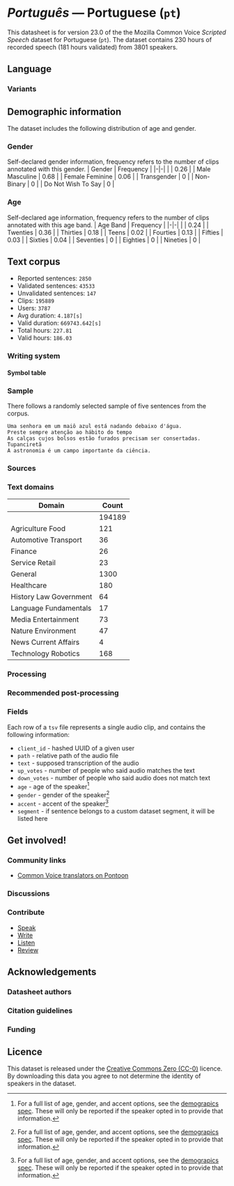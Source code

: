 # *Português* &mdash; Portuguese (`pt`)
This datasheet is for version 23.0 of the the Mozilla Common Voice *Scripted Speech* dataset 
for Portuguese (`pt`). The dataset contains 230 hours of recorded
speech (181 hours validated) from 3801 speakers.

## Language
<!-- {{LANGUAGE_DESCRIPTION}} -->
<!-- Provide a brief (1-2 paragraph) description of your language -->

### Variants
<!-- {{VARIANT_DESCRIPTION}} -->
<!-- @ OPTIONAL @ -->
<!-- Describe the variants (MCV variants) of your language -->

## Demographic information
The dataset includes the following distribution of age and gender.
<!-- You can get a lot of the information in this section from https://analyzer.cv-toolbox.web.tr/browse -->

### Gender
Self-declared gender information, frequency refers to the number of clips annotated with this gender.
| Gender | Frequency |
|-|-|
|  | 0.26 |
| Male Masculine | 0.68 |
| Female Feminine | 0.06 |
| Transgender | 0 |
| Non-Binary | 0 |
| Do Not Wish To Say | 0 |

<!-- {{GENDER_TABLE}} -->
<!-- @ AUTOMATICALLY GENERATED @ -->
<!-- | Gender | Frequency |
|--------|-----------|
| male, masculine | ? |
| undeclared | ? |
| female, feminine | ? | -->

### Age
Self-declared age information, frequency refers to the number of clips annotated with this age band.
| Age Band | Frequency |
|-|-|
|  | 0.24 |
| Twenties | 0.36 |
| Thirties | 0.18 |
| Teens | 0.02 |
| Fourties | 0.13 |
| Fifties | 0.03 |
| Sixties | 0.04 |
| Seventies | 0 |
| Eighties | 0 |
| Nineties | 0 |

<!-- {{AGE_TABLE}} -->
<!-- @ AUTOMATICALLY GENERATED @ -->
<!-- | Age band | Frequency |
|----------|-----------|
| teens | ? |
| twenties | ? |
| thirties | ? |
| fourties | ? |
| fifties | ? |
   ...if other age ranges are present in your data, add rows... -->

## Text corpus

* Reported sentences: `2850`
* Validated sentences: `43533`
* Unvalidated sentences: `147`
* Clips: `195889`
* Users: `3787`
* Avg duration: `4.187[s]`
* Valid duration: `669743.642[s]`
* Total hours: `227.81`
* Valid hours: `186.03`

<!-- {{TEXT_CORPUS_DESCRIPTION}} -->
<!-- @ OPTIONAL @ -->
<!-- An overview of the text corpus, with information such as average length (in characters and words) of validated sentences. -->

### Writing system
<!-- {{WRITING_SYSTEM_DESCRIPTION}} -->
<!-- @ OPTIONAL @ -->
<!-- A description of the writing system (or writing systems) used in the text corpus -->

#### Symbol table
<!-- {{ALPHABET_TABLE}} -->
<!-- @ OPTIONAL @ -->
<!-- If the writing system is alphabetic, you can include the valid alphabet here -->

### Sample
There follows a randomly selected sample of five sentences from the corpus.

```
Uma senhora em um maiô azul está nadando debaixo d'água.
Preste sempre atenção ao hábito do tempo
As calças cujos bolsos estão furados precisam ser consertadas.
Tupanciretã
A astronomia é um campo importante da ciência.
```

<!-- {{SENTENCES_SAMPLE}} -->

### Sources
<!-- {{SOURCES_LIST}} -->
<!-- @ OPTIONAL @ -->
<!-- A list of sentence sources, can be curated to the top-N -->

### Text domains

| Domain | Count |
|-|-|
|  | 194189 |
| Agriculture Food | 121 |
| Automotive Transport | 36 |
| Finance | 26 |
| Service Retail | 23 |
| General | 1300 |
| Healthcare | 180 |
| History Law Government | 64 |
| Language Fundamentals | 17 |
| Media Entertainment | 73 |
| Nature Environment | 47 |
| News Current Affairs | 4 |
| Technology Robotics | 168 |

<!-- {{TEXT_DOMAIN_DESCRIPTION}} -->
<!-- @ OPTIONAL @ -->
<!-- What text domains are represented in the corpus? -->

### Processing
<!-- {{PROCESSING_DESCRIPTION}} -->
<!-- @ OPTIONAL @ -->
<!-- How has the text data been processed -->

### Recommended post-processing
<!-- {{RECOMMENDED_POSTPROCESSING_DESCRIPTION}} -->
<!-- @ OPTIONAL @ -->
<!-- What should people do before they use the data, for example Unicode normalisation -->

### Fields
Each row of a `tsv` file represents a single audio clip, and contains the following information:

* `client_id` - hashed UUID of a given user
* `path` - relative path of the audio file
* `text` - supposed transcription of the audio
* `up_votes` - number of people who said audio matches the text
* `down_votes` - number of people who said audio does not match text
* `age` - age of the speaker[^1]
* `gender` - gender of the speaker[^1]
* `accent` - accent of the speaker[^1]
* `segment` - if sentence belongs to a custom dataset segment, it will be listed here

#### 
[^1]: For a full list of age, gender, and accent options, see the
[demograpics
spec](https://github.com/common-voice/common-voice/blob/main/web/src/stores/demographics.ts). These
will only be reported if the speaker opted in to provide that
information.

## Get involved!

### Community links

* [Common Voice translators on Pontoon](https://pontoon.mozilla.org/pt/common-voice/contributors/)

<!-- {{COMMUNITY_LINKS_LIST}} -->
<!-- @ OPTIONAL @ -->
<!-- Links to community chats / fora -->

### Discussions
<!-- {{DISCUSSION_LINKS_LIST}} -->
<!-- @ OPTIONAL @ -->
<!-- Any links to discussions, for example on Discourse or other fora or blogs can be included here -->

### Contribute

* [Speak](https://commonvoice.mozilla.org/pt/speak)
* [Write](https://commonvoice.mozilla.org/pt/write)
* [Listen](https://commonvoice.mozilla.org/pt/listen)
* [Review](https://commonvoice.mozilla.org/pt/review)
<!-- {{CONTRIBUTE_LINKS_LIST}} -->
<!-- Here you can include links for how to contribute to the dataset -->

## Acknowledgements

### Datasheet authors
<!-- {{DATASHEET_AUTHORS_LIST}} -->
<!-- A list in the format of: Your Name <email@email.com> -->

### Citation guidelines
<!-- {{CITATION_DESCRIPTION}} -->
<!-- @ OPTIONAL @ -->
<!-- If you published a paper and would like people to cite it, you can include the BiBTeX here -->

### Funding
<!-- {{FUNDING_DESCRIPTION}} -->
<!-- @ OPTIONAL @ -->
<!-- If you received any funding, you can include the acknowledgement here -->

## Licence
This dataset is released under the [Creative Commons Zero (CC-0)](https://creativecommons.org/public-domain/cc0/) licence. By downloading this data
you agree to not determine the identity of speakers in the dataset.